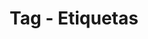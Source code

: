---
title: Tag - Etiquetas
layout: tags
permalink: /tags/
show_excerpts: true
entries_layout: list
---